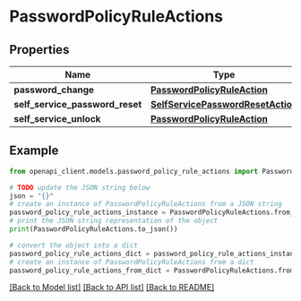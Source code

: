 # PasswordPolicyRuleActions


## Properties

Name | Type | Description | Notes
------------ | ------------- | ------------- | -------------
**password_change** | [**PasswordPolicyRuleAction**](PasswordPolicyRuleAction.md) |  | [optional] 
**self_service_password_reset** | [**SelfServicePasswordResetAction**](SelfServicePasswordResetAction.md) |  | [optional] 
**self_service_unlock** | [**PasswordPolicyRuleAction**](PasswordPolicyRuleAction.md) |  | [optional] 

## Example

```python
from openapi_client.models.password_policy_rule_actions import PasswordPolicyRuleActions

# TODO update the JSON string below
json = "{}"
# create an instance of PasswordPolicyRuleActions from a JSON string
password_policy_rule_actions_instance = PasswordPolicyRuleActions.from_json(json)
# print the JSON string representation of the object
print(PasswordPolicyRuleActions.to_json())

# convert the object into a dict
password_policy_rule_actions_dict = password_policy_rule_actions_instance.to_dict()
# create an instance of PasswordPolicyRuleActions from a dict
password_policy_rule_actions_from_dict = PasswordPolicyRuleActions.from_dict(password_policy_rule_actions_dict)
```
[[Back to Model list]](../README.md#documentation-for-models) [[Back to API list]](../README.md#documentation-for-api-endpoints) [[Back to README]](../README.md)


